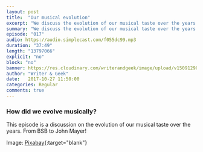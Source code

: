 ```yaml
---
layout: post
title:  "Our musical evolution"
excerpt: "We discuss the evolution of our musical taste over the years."
summary: "We discuss the evolution of our musical taste over the years."
episode: "017"
audio: https://audio.simplecast.com/f055dc99.mp3
duration: "37:49"
length: "13797066"
explicit: "no"
block: "no"
banner: https://res.cloudinary.com/writerandgeek/image/upload/v1509129035/music.jpg
author: "Writer & Geek"
date:   2017-10-27 11:50:00
categories: Regular
comments: true
---
```


### How did we evolve musically?

This episode is a discussion on the evolution of our musical taste over the years. From BSB to John Mayer!

Image: [Pixabay](https://pixabay.com/en/k7-plastic-magnetic-tape-black-tdk-1336026/){:target="blank"}